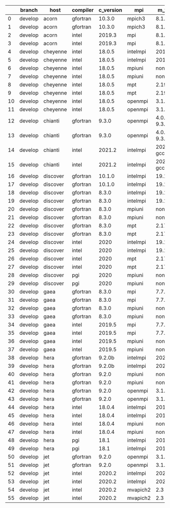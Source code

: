|    | branch   | host     | compiler   | c_version   | mpi      | m_version          | o_g   | os     | build   | u_pass   | u_fail   | s_pass   | s_fail   | e_pass   | e_fail   | nuopc_pass   | nuopc_fail   | hash                                                                                                                                 | modified            |
|----|----------|----------|------------|-------------|----------|--------------------|-------|--------|---------|----------|----------|----------|----------|----------|----------|--------------|--------------|--------------------------------------------------------------------------------------------------------------------------------------|---------------------|
|  0 | develop  | acorn    | gfortran   | 10.3.0      | mpich3   | 8.1.7              | O     | Linux  | Pass    | 11931    | queued   | 49       | 0        | 80       | 0        | 50           | 0            | [artifacts](https://github.com/esmf-org/esmf-test-artifacts/tree/acorn/develop/acorn/gfortran/10.3.0/O/mpich3/8.1.7)                 | 02/15/2022_21:03:40 |
|  1 | develop  | acorn    | gfortran   | 10.3.0      | mpich3   | 8.1.7              | g     | Linux  | Pass    | 13695    | 0        | 49       | 0        | 80       | 0        | 50           | 0            | [artifacts](https://github.com/esmf-org/esmf-test-artifacts/tree/acorn/develop/acorn/gfortran/10.3.0/g/mpich3/8.1.7)                 | 02/15/2022_21:03:40 |
|  2 | develop  | acorn    | intel      | 2019.3      | mpi      | 8.1.7              | O     | Linux  | Pass    | 11931    | queued   | 49       | 0        | 80       | 0        | 50           | 0            | [artifacts](https://github.com/esmf-org/esmf-test-artifacts/tree/acorn/develop/acorn/intel/2019.3/O/mpi/8.1.7)                       | 02/15/2022_21:03:40 |
|  3 | develop  | acorn    | intel      | 2019.3      | mpi      | 8.1.7              | g     | Linux  | Pass    | 11931    | queued   | 49       | 0        | 80       | 0        | 50           | 0            | [artifacts](https://github.com/esmf-org/esmf-test-artifacts/tree/acorn/develop/acorn/intel/2019.3/g/mpi/8.1.7)                       | 02/15/2022_21:03:40 |
|  4 | develop  | cheyenne | intel      | 18.0.5      | intelmpi | 2018.4.274         | O     | Linux  | Pass    | queued   | queued   | queued   | queued   | queued   | queued   | queued       | queued       | [artifacts](https://github.com/esmf-org/esmf-test-artifacts/tree/cheyenne/develop/cheyenne/intel/18.0.5/O/intelmpi/2018.4.274)       | 02/15/2022_21:07:54 |
|  5 | develop  | cheyenne | intel      | 18.0.5      | intelmpi | 2018.4.274         | g     | Linux  | Pass    | 13695    | 0        | 49       | 0        | 80       | 0        | 50           | 0            | [artifacts](https://github.com/esmf-org/esmf-test-artifacts/tree/cheyenne/develop/cheyenne/intel/18.0.5/g/intelmpi/2018.4.274)       | 02/15/2022_21:07:54 |
|  6 | develop  | cheyenne | intel      | 18.0.5      | mpiuni   | none               | O     | Linux  | Pass    | queued   | queued   | queued   | queued   | queued   | queued   | queued       | queued       | [artifacts](https://github.com/esmf-org/esmf-test-artifacts/tree/cheyenne/develop/cheyenne/intel/18.0.5/O/mpiuni/none)               | 02/15/2022_21:07:54 |
|  7 | develop  | cheyenne | intel      | 18.0.5      | mpiuni   | none               | g     | Linux  | Pass    | queued   | queued   | queued   | queued   | queued   | queued   | queued       | queued       | [artifacts](https://github.com/esmf-org/esmf-test-artifacts/tree/cheyenne/develop/cheyenne/intel/18.0.5/g/mpiuni/none)               | 02/15/2022_21:07:54 |
|  8 | develop  | cheyenne | intel      | 18.0.5      | mpt      | 2.19               | O     | Linux  | Pass    | queued   | queued   | queued   | queued   | queued   | queued   | queued       | queued       | [artifacts](https://github.com/esmf-org/esmf-test-artifacts/tree/cheyenne/develop/cheyenne/intel/18.0.5/O/mpt/2.19)                  | 02/15/2022_21:07:54 |
|  9 | develop  | cheyenne | intel      | 18.0.5      | mpt      | 2.19               | g     | Linux  | Pass    | 13695    | 0        | 49       | 0        | 80       | 0        | 50           | 0            | [artifacts](https://github.com/esmf-org/esmf-test-artifacts/tree/cheyenne/develop/cheyenne/intel/18.0.5/g/mpt/2.19)                  | 02/15/2022_21:07:54 |
| 10 | develop  | cheyenne | intel      | 18.0.5      | openmpi  | 3.1.4              | O     | Linux  | Pass    | queued   | queued   | queued   | queued   | queued   | queued   | queued       | queued       | [artifacts](https://github.com/esmf-org/esmf-test-artifacts/tree/cheyenne/develop/cheyenne/intel/18.0.5/O/openmpi/3.1.4)             | 02/15/2022_21:07:54 |
| 11 | develop  | cheyenne | intel      | 18.0.5      | openmpi  | 3.1.4              | g     | Linux  | Pass    | 13695    | 0        | 49       | 0        | 80       | 0        | 50           | 0            | [artifacts](https://github.com/esmf-org/esmf-test-artifacts/tree/cheyenne/develop/cheyenne/intel/18.0.5/g/openmpi/3.1.4)             | 02/15/2022_21:07:54 |
| 12 | develop  | chianti  | gfortran   | 9.3.0       | openmpi  | 4.0.5-gcc-9.3.0    | O     | Linux  | Pass    | 11931    | queued   | 49       | 0        | 80       | 0        | 44           | 6            | [artifacts](https://github.com/esmf-org/esmf-test-artifacts/tree/chianti/develop/chianti/gfortran/9.3.0/O/openmpi/4.0.5-gcc-9.3.0)   | 02/15/2022_20:10:52 |
| 13 | develop  | chianti  | gfortran   | 9.3.0       | openmpi  | 4.0.5-gcc-9.3.0    | g     | Linux  | Pass    | 13695    | 0        | 49       | 0        | 80       | 0        | 44           | 6            | [artifacts](https://github.com/esmf-org/esmf-test-artifacts/tree/chianti/develop/chianti/gfortran/9.3.0/g/openmpi/4.0.5-gcc-9.3.0)   | 02/15/2022_20:10:52 |
| 14 | develop  | chianti  | intel      | 2021.2      | intelmpi | 2021.2.0-gcc-9.3.0 | O     | Linux  | Pass    | 11939    | queued   | 49       | 0        | 80       | 0        | 44           | 6            | [artifacts](https://github.com/esmf-org/esmf-test-artifacts/tree/chianti/develop/chianti/intel/2021.2/O/intelmpi/2021.2.0-gcc-9.3.0) | 02/15/2022_20:10:52 |
| 15 | develop  | chianti  | intel      | 2021.2      | intelmpi | 2021.2.0-gcc-9.3.0 | g     | Linux  | Pass    | 13694    | 1        | 49       | 0        | 80       | 0        | 44           | 6            | [artifacts](https://github.com/esmf-org/esmf-test-artifacts/tree/chianti/develop/chianti/intel/2021.2/g/intelmpi/2021.2.0-gcc-9.3.0) | 02/15/2022_20:10:52 |
| 16 | develop  | discover | gfortran   | 10.1.0      | intelmpi | 19.1.3.304         | O     | Linux  | Pass    | 11916    | queued   | 49       | 0        | 80       | 0        | 50           | 0            | [artifacts](https://github.com/esmf-org/esmf-test-artifacts/tree/discover/develop/discover/gfortran/10.1.0/O/intelmpi/19.1.3.304)    | 02/15/2022_20:13:21 |
| 17 | develop  | discover | gfortran   | 10.1.0      | intelmpi | 19.1.3.304         | g     | Linux  | Pass    | 13680    | 15       | 49       | 0        | 80       | 0        | 50           | 0            | [artifacts](https://github.com/esmf-org/esmf-test-artifacts/tree/discover/develop/discover/gfortran/10.1.0/g/intelmpi/19.1.3.304)    | 02/15/2022_20:13:21 |
| 18 | develop  | discover | gfortran   | 8.3.0       | intelmpi | 19.1.3.304         | O     | Linux  | Pass    | 11916    | queued   | 49       | 0        | 80       | 0        | 50           | 0            | [artifacts](https://github.com/esmf-org/esmf-test-artifacts/tree/discover/develop/discover/gfortran/8.3.0/O/intelmpi/19.1.3.304)     | 02/15/2022_20:13:21 |
| 19 | develop  | discover | gfortran   | 8.3.0       | intelmpi | 19.1.3.304         | g     | Linux  | Pass    | 13680    | 15       | 49       | 0        | 80       | 0        | 50           | 0            | [artifacts](https://github.com/esmf-org/esmf-test-artifacts/tree/discover/develop/discover/gfortran/8.3.0/g/intelmpi/19.1.3.304)     | 02/15/2022_20:13:21 |
| 20 | develop  | discover | gfortran   | 8.3.0       | mpiuni   | none               | O     | Linux  | Pass    | 10410    | queued   | 8        | 0        | 43       | 0        | 0            | 50           | [artifacts](https://github.com/esmf-org/esmf-test-artifacts/tree/discover/develop/discover/gfortran/8.3.0/O/mpiuni/none)             | 02/15/2022_20:13:21 |
| 21 | develop  | discover | gfortran   | 8.3.0       | mpiuni   | none               | g     | Linux  | Pass    | 12174    | 0        | 8        | 0        | 43       | 0        | 0            | 50           | [artifacts](https://github.com/esmf-org/esmf-test-artifacts/tree/discover/develop/discover/gfortran/8.3.0/g/mpiuni/none)             | 02/15/2022_20:13:21 |
| 22 | develop  | discover | gfortran   | 8.3.0       | mpt      | 2.17               | O     | Linux  | Pass    | 11931    | queued   | 49       | 0        | 80       | 0        | 46           | 4            | [artifacts](https://github.com/esmf-org/esmf-test-artifacts/tree/discover/develop/discover/gfortran/8.3.0/O/mpt/2.17)                | 02/15/2022_20:13:21 |
| 23 | develop  | discover | gfortran   | 8.3.0       | mpt      | 2.17               | g     | Linux  | Pass    | 13695    | 0        | 49       | 0        | 80       | 0        | 46           | 4            | [artifacts](https://github.com/esmf-org/esmf-test-artifacts/tree/discover/develop/discover/gfortran/8.3.0/g/mpt/2.17)                | 02/15/2022_20:13:21 |
| 24 | develop  | discover | intel      | 2020        | intelmpi | 19.1.3.304         | O     | Linux  | Pass    | 11939    | queued   | 49       | 0        | 80       | 0        | 50           | 0            | [artifacts](https://github.com/esmf-org/esmf-test-artifacts/tree/discover/develop/discover/intel/2020/O/intelmpi/19.1.3.304)         | 02/15/2022_20:13:21 |
| 25 | develop  | discover | intel      | 2020        | intelmpi | 19.1.3.304         | g     | Linux  | Pass    | 13695    | 0        | 49       | 0        | 80       | 0        | 50           | 0            | [artifacts](https://github.com/esmf-org/esmf-test-artifacts/tree/discover/develop/discover/intel/2020/g/intelmpi/19.1.3.304)         | 02/15/2022_20:13:21 |
| 26 | develop  | discover | intel      | 2020        | mpt      | 2.17               | O     | Linux  | Pass    | 11939    | queued   | 49       | 0        | 80       | 0        | 50           | 0            | [artifacts](https://github.com/esmf-org/esmf-test-artifacts/tree/discover/develop/discover/intel/2020/O/mpt/2.17)                    | 02/15/2022_20:13:21 |
| 27 | develop  | discover | intel      | 2020        | mpt      | 2.17               | g     | Linux  | Pass    | 13695    | 0        | 49       | 0        | 80       | 0        | 50           | 0            | [artifacts](https://github.com/esmf-org/esmf-test-artifacts/tree/discover/develop/discover/intel/2020/g/mpt/2.17)                    | 02/15/2022_20:13:21 |
| 28 | develop  | discover | pgi        | 2020        | mpiuni   | none               | O     | Linux  | Pass    | 11552    | 622      | 6        | 2        | 40       | 3        | 0            | 50           | [artifacts](https://github.com/esmf-org/esmf-test-artifacts/tree/discover/develop/discover/pgi/2020/O/mpiuni/none)                   | 02/15/2022_20:13:21 |
| 29 | develop  | discover | pgi        | 2020        | mpiuni   | none               | g     | Linux  | Pass    | 9788     | 494      | 4        | 4        | 40       | 3        | 0            | 50           | [artifacts](https://github.com/esmf-org/esmf-test-artifacts/tree/discover/develop/discover/pgi/2020/g/mpiuni/none)                   | 02/15/2022_20:13:21 |
| 30 | develop  | gaea     | gfortran   | 8.3.0       | mpi      | 7.7.11             | O     | Unicos | Fail    | 11930    | queued   | 49       | 0        | 80       | 0        | 47           | 3            | [artifacts](https://github.com/esmf-org/esmf-test-artifacts/tree/gaea/develop/gaea/gfortran/8.3.0/O/mpi/7.7.11)                      | 02/15/2022_20:15:54 |
| 31 | develop  | gaea     | gfortran   | 8.3.0       | mpi      | 7.7.11             | g     | Unicos | Fail    | 13694    | 1        | 49       | 0        | 80       | 0        | 47           | 3            | [artifacts](https://github.com/esmf-org/esmf-test-artifacts/tree/gaea/develop/gaea/gfortran/8.3.0/g/mpi/7.7.11)                      | 02/15/2022_20:15:54 |
| 32 | develop  | gaea     | gfortran   | 8.3.0       | mpiuni   | none               | O     | Unicos | Fail    | 10410    | queued   | 8        | 0        | 43       | 0        | 0            | 50           | [artifacts](https://github.com/esmf-org/esmf-test-artifacts/tree/gaea/develop/gaea/gfortran/8.3.0/O/mpiuni/none)                     | 02/15/2022_20:15:54 |
| 33 | develop  | gaea     | gfortran   | 8.3.0       | mpiuni   | none               | g     | Unicos | Fail    | 12174    | 0        | 8        | 0        | 43       | 0        | 0            | 50           | [artifacts](https://github.com/esmf-org/esmf-test-artifacts/tree/gaea/develop/gaea/gfortran/8.3.0/g/mpiuni/none)                     | 02/15/2022_20:15:54 |
| 34 | develop  | gaea     | intel      | 2019.5      | mpi      | 7.7.11             | O     | Unicos | Fail    | 11916    | queued   | 49       | 0        | 80       | 0        | 47           | 3            | [artifacts](https://github.com/esmf-org/esmf-test-artifacts/tree/gaea/develop/gaea/intel/2019.5/O/mpi/7.7.11)                        | 02/15/2022_20:15:54 |
| 35 | develop  | gaea     | intel      | 2019.5      | mpi      | 7.7.11             | g     | Unicos | Fail    | 11916    | queued   | 49       | 0        | 80       | 0        | 47           | 3            | [artifacts](https://github.com/esmf-org/esmf-test-artifacts/tree/gaea/develop/gaea/intel/2019.5/g/mpi/7.7.11)                        | 02/15/2022_20:15:54 |
| 36 | develop  | gaea     | intel      | 2019.5      | mpiuni   | none               | O     | Unicos | Fail    | 10395    | queued   | 8        | 0        | 43       | 0        | 0            | 50           | [artifacts](https://github.com/esmf-org/esmf-test-artifacts/tree/gaea/develop/gaea/intel/2019.5/O/mpiuni/none)                       | 02/15/2022_20:15:54 |
| 37 | develop  | gaea     | intel      | 2019.5      | mpiuni   | none               | g     | Unicos | Fail    | 10395    | queued   | 8        | 0        | 43       | 0        | 0            | 50           | [artifacts](https://github.com/esmf-org/esmf-test-artifacts/tree/gaea/develop/gaea/intel/2019.5/g/mpiuni/none)                       | 02/15/2022_20:15:54 |
| 38 | develop  | hera     | gfortran   | 9.2.0b      | intelmpi | 2020               | O     | Linux  | Pass    | 0        | 8801     | 0        | 49       | 0        | 80       | 0            | 50           | [artifacts](https://github.com/esmf-org/esmf-test-artifacts/tree/hera/develop/hera/gfortran/9.2.0b/O/intelmpi/2020)                  | 02/15/2022_20:18:35 |
| 39 | develop  | hera     | gfortran   | 9.2.0b      | intelmpi | 2020               | g     | Linux  | Pass    | 0        | 8801     | 0        | 49       | 0        | 80       | 0            | 50           | [artifacts](https://github.com/esmf-org/esmf-test-artifacts/tree/hera/develop/hera/gfortran/9.2.0b/g/intelmpi/2020)                  | 02/15/2022_20:18:35 |
| 40 | develop  | hera     | gfortran   | 9.2.0       | mpiuni   | none               | O     | Linux  | Pass    | 10410    | queued   | 8        | 0        | 43       | 0        | 0            | 50           | [artifacts](https://github.com/esmf-org/esmf-test-artifacts/tree/hera/develop/hera/gfortran/9.2.0/O/mpiuni/none)                     | 02/15/2022_20:18:35 |
| 41 | develop  | hera     | gfortran   | 9.2.0       | mpiuni   | none               | g     | Linux  | Pass    | 12174    | 0        | 8        | 0        | 43       | 0        | 0            | 50           | [artifacts](https://github.com/esmf-org/esmf-test-artifacts/tree/hera/develop/hera/gfortran/9.2.0/g/mpiuni/none)                     | 02/15/2022_20:18:35 |
| 42 | develop  | hera     | gfortran   | 9.2.0       | openmpi  | 3.1.4              | O     | Linux  | Pass    | 11931    | queued   | 49       | 0        | 80       | 0        | 50           | 0            | [artifacts](https://github.com/esmf-org/esmf-test-artifacts/tree/hera/develop/hera/gfortran/9.2.0/O/openmpi/3.1.4)                   | 02/15/2022_20:18:35 |
| 43 | develop  | hera     | gfortran   | 9.2.0       | openmpi  | 3.1.4              | g     | Linux  | Pass    | 13695    | 0        | 49       | 0        | 80       | 0        | 50           | 0            | [artifacts](https://github.com/esmf-org/esmf-test-artifacts/tree/hera/develop/hera/gfortran/9.2.0/g/openmpi/3.1.4)                   | 02/15/2022_20:18:35 |
| 44 | develop  | hera     | intel      | 18.0.4      | intelmpi | 2018.4.274         | O     | Linux  | Pass    | 11939    | queued   | 49       | 0        | 80       | 0        | 50           | 0            | [artifacts](https://github.com/esmf-org/esmf-test-artifacts/tree/hera/develop/hera/intel/18.0.4/O/intelmpi/2018.4.274)               | 02/15/2022_20:18:35 |
| 45 | develop  | hera     | intel      | 18.0.4      | intelmpi | 2018.4.274         | g     | Linux  | Pass    | 13695    | 0        | 49       | 0        | 80       | 0        | 50           | 0            | [artifacts](https://github.com/esmf-org/esmf-test-artifacts/tree/hera/develop/hera/intel/18.0.4/g/intelmpi/2018.4.274)               | 02/15/2022_20:18:35 |
| 46 | develop  | hera     | intel      | 18.0.4      | mpiuni   | none               | O     | Linux  | Pass    | 10418    | queued   | 8        | 0        | 43       | 0        | 0            | 50           | [artifacts](https://github.com/esmf-org/esmf-test-artifacts/tree/hera/develop/hera/intel/18.0.4/O/mpiuni/none)                       | 02/15/2022_20:18:35 |
| 47 | develop  | hera     | intel      | 18.0.4      | mpiuni   | none               | g     | Linux  | Pass    | 12174    | 0        | 8        | 0        | 43       | 0        | 0            | 50           | [artifacts](https://github.com/esmf-org/esmf-test-artifacts/tree/hera/develop/hera/intel/18.0.4/g/mpiuni/none)                       | 02/15/2022_20:18:35 |
| 48 | develop  | hera     | pgi        | 18.1        | intelmpi | 2018.0.4           | O     | Linux  | Fail    | fail     | fail     | fail     | fail     | fail     | fail     | 0            | 50           | [artifacts](https://github.com/esmf-org/esmf-test-artifacts/tree/hera/develop/hera/pgi/18.1/O/intelmpi/2018.0.4)                     | 02/15/2022_20:18:35 |
| 49 | develop  | hera     | pgi        | 18.1        | intelmpi | 2018.0.4           | g     | Linux  | Fail    | fail     | fail     | fail     | fail     | fail     | fail     | 0            | 50           | [artifacts](https://github.com/esmf-org/esmf-test-artifacts/tree/hera/develop/hera/pgi/18.1/g/intelmpi/2018.0.4)                     | 02/15/2022_20:18:35 |
| 50 | develop  | jet      | gfortran   | 9.2.0       | openmpi  | 3.1.4              | O     | Linux  | Pass    | 11931    | queued   | 49       | 0        | 80       | 0        | 50           | 0            | [artifacts](https://github.com/esmf-org/esmf-test-artifacts/tree/jet/develop/jet/gfortran/9.2.0/O/openmpi/3.1.4)                     | 02/15/2022_20:20:21 |
| 51 | develop  | jet      | gfortran   | 9.2.0       | openmpi  | 3.1.4              | g     | Linux  | Pass    | 13695    | 0        | 49       | 0        | 80       | 0        | 50           | 0            | [artifacts](https://github.com/esmf-org/esmf-test-artifacts/tree/jet/develop/jet/gfortran/9.2.0/g/openmpi/3.1.4)                     | 02/15/2022_20:20:21 |
| 52 | develop  | jet      | intel      | 2020.2      | intelmpi | 2020.2             | O     | Linux  | Pass    | 11939    | queued   | 49       | 0        | 80       | 0        | 50           | 0            | [artifacts](https://github.com/esmf-org/esmf-test-artifacts/tree/jet/develop/jet/intel/2020.2/O/intelmpi/2020.2)                     | 02/15/2022_20:20:21 |
| 53 | develop  | jet      | intel      | 2020.2      | intelmpi | 2020.2             | g     | Linux  | Pass    | 13695    | 0        | 49       | 0        | 80       | 0        | 50           | 0            | [artifacts](https://github.com/esmf-org/esmf-test-artifacts/tree/jet/develop/jet/intel/2020.2/g/intelmpi/2020.2)                     | 02/15/2022_20:20:21 |
| 54 | develop  | jet      | intel      | 2020.2      | mvapich2 | 2.3                | O     | Linux  | Pass    | 11939    | queued   | 49       | 0        | 80       | 0        | 44           | 6            | [artifacts](https://github.com/esmf-org/esmf-test-artifacts/tree/jet/develop/jet/intel/2020.2/O/mvapich2/2.3)                        | 02/15/2022_20:20:21 |
| 55 | develop  | jet      | intel      | 2020.2      | mvapich2 | 2.3                | g     | Linux  | Pass    | 13695    | 0        | 49       | 0        | 80       | 0        | 44           | 6            | [artifacts](https://github.com/esmf-org/esmf-test-artifacts/tree/jet/develop/jet/intel/2020.2/g/mvapich2/2.3)                        | 02/15/2022_20:20:21 |